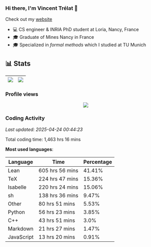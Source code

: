 ### Hi there, I'm Vincent Trélat 👋

Check out my [website](https://vtrelat.github.io)

-   💻 CS engineer & INRIA PhD student at Loria, Nancy, France
-   🎓 Graduate of Mines Nancy in France
-   🎓 Specialized in _formal methods_ which I studied at TU Munich

## 📊 **Stats**

| <img align="center" src="https://readme-stats.clckblog.space/api?username=VTrelat&show_icons=true&include_all_commits=true&theme=tokyonight&hide_border=true" /> | <img align="center" src="https://readme-stats.clckblog.space/api/top-langs/?username=VTrelat&layout=compact&theme=tokyonight&hide_border=true" /> |
| ---------------------------------------------------------------------------------------------------------------------------------------------------------------- | ------------------------------------------------------------------------------------------------------------------------------------------------- |

### Profile views

<p align="center">
 <img src="https://profile-counter.glitch.me/VTrelat/count.svg" />
</p>

<!--automations-->
### Coding Activity
_Last updated: 2025-04-24 00:44:23_

Total coding time: 1,463 hrs 16 mins

**Most used languages**:

| Language | Time | Percentage |
| ------------- | ------------- | ------------- |
| Lean | 605 hrs 56 mins | 41.41% |
| TeX | 224 hrs 47 mins | 15.36% |
| Isabelle | 220 hrs 24 mins | 15.06% |
| sh | 138 hrs 36 mins | 9.47% |
| Other | 80 hrs 51 mins | 5.53% |
| Python | 56 hrs 23 mins | 3.85% |
| C++ | 43 hrs 51 mins | 3.0% |
| Markdown | 21 hrs 27 mins | 1.47% |
| JavaScript | 13 hrs 20 mins | 0.91% |

